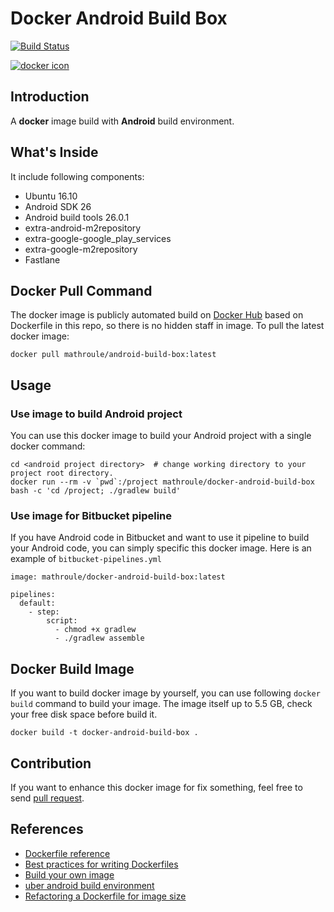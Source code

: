 # Docker Android Build Box


[![Build Status](https://travis-ci.org/mathroule/docker-android-build-box.svg?branch=master)](https://travis-ci.org/mathroule/docker-android-build-box)

[![docker icon](http://dockeri.co/image/mathroule/docker-android-build-box)](https://hub.docker.com/r/mathroule/docker-android-build-box/)


## Introduction

A **docker** image build with **Android** build environment.


## What's Inside

It include following components:

* Ubuntu 16.10
* Android SDK 26
* Android build tools 26.0.1
* extra-android-m2repository
* extra-google-google\_play\_services
* extra-google-m2repository
* Fastlane


## Docker Pull Command

The docker image is publicly automated build on [Docker Hub](https://hub.docker.com/r/mathroule/docker-android-build-box/) based on Dockerfile in this repo, so there is no hidden staff in image. To pull the latest docker image:

    docker pull mathroule/android-build-box:latest


## Usage

### Use image to build Android project

You can use this docker image to build your Android project with a single docker command:

    cd <android project directory>  # change working directory to your project root directory.
    docker run --rm -v `pwd`:/project mathroule/docker-android-build-box bash -c 'cd /project; ./gradlew build'



### Use image for Bitbucket pipeline

If you have Android code in Bitbucket and want to use it pipeline to build your Android code, you can simply specific this docker image.
Here is an example of `bitbucket-pipelines.yml`

    image: mathroule/docker-android-build-box:latest

    pipelines:
      default:
        - step:
            script:
              - chmod +x gradlew
              - ./gradlew assemble


## Docker Build Image

If you want to build docker image by yourself, you can use following `docker build` command to build your image.
The image itself up to 5.5 GB, check your free disk space before build it.

    docker build -t docker-android-build-box .


## Contribution

If you want to enhance this docker image for fix something, feel free to send [pull request](https://github.com/mathroule/docker-android-build-box/pull/new/master).


## References

* [Dockerfile reference](https://docs.docker.com/engine/reference/builder/)
* [Best practices for writing Dockerfiles](https://docs.docker.com/engine/userguide/eng-image/dockerfile_best-practices/)
* [Build your own image](https://docs.docker.com/engine/getstarted/step_four/)
* [uber android build environment](https://hub.docker.com/r/uber/android-build-environment/)
* [Refactoring a Dockerfile for image size](https://blog.replicated.com/2016/02/05/refactoring-a-dockerfile-for-image-size/)
